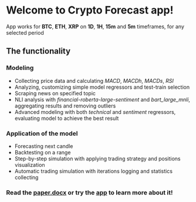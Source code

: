 # Welcome to Crypto Forecast app!
App works for __BTC__, __ETH__, __XRP__ on __1D__, __1H__, __15m__ and __5m__ timeframes, for any selected period
## The functionality
### Modeling
* Collecting price data and calculating _MACD_, _MACDh_, _MACDs_, _RSI_
* Analyzing, customizing simple model regressors and test-train selection
* Scraping news on specified topic
* NLI analysis with _financial-roberta-large-sentiment_ and _bart_large_mnli_, aggregating results and removing outliers
* Advanced modeling with both _technical_ and _sentiment_ regressors, evaluating model to achieve the best result
### Application of the model
* Forecasting next candle
* Backtesting on a range
* Step-by-step simulation with applying trading strategy and positions visualization
* Automatic trading simulation with iterations logging and statistics collecting

### Read the [paper.docx](https://github.com/Modem-i4/CryptoForecast/blob/master/Paper.docx) or try the [app](https://crypto-forecast.streamlit.app/) to learn more about it!